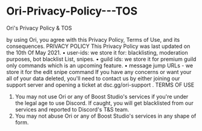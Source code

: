 # Ori-Privacy-Policy---TOS
Ori's Privacy Policy &amp; TOS


by using Ori, you agree with this Privacy Policy, Terms of Use, and its consequences.
PRIVACY POLICY
This Privacy Policy was last updated on the 10th Of May 2021.
• user-ids: we store it for: blacklisting, moderation purposes, bot blacklist List, snipes.
• guild ids: we store it for premium guild only commands which is an upcoming feature.
• message jump URLs - we store it for the edit snipe command
If you have any concerns or want your all of your data deleted, you'll need to contact us by either joining our support server and opening a ticket at dsc.gg/ori-support .
TERMS OF USE	
1) You may not use Ori or any of Boost Studio's services if you're under the legal age to use Discord. If caught, you will get blacklisted from our services and reported to Discord's T&S team.
2) You may not abuse Ori or any of Boost Studio's services in any shape of form.
